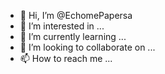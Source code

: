 - 👋 Hi, I’m @EchomePapersa
- 👀 I’m interested in ...
- 🌱 I’m currently learning ...
- 💞️ I’m looking to collaborate on ...
- 📫 How to reach me ...

<!---
EchomePapersa/EchomePapersa is a ✨ special ✨ repository because its `README.md` (this file) appears on your GitHub profile.
You can click the Preview link to take a look at your changes.
--->
